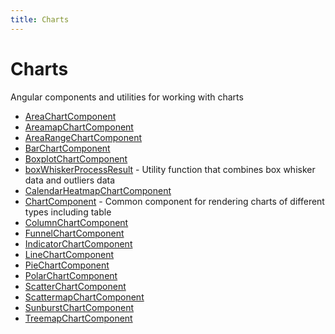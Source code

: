 ```yaml
---
title: Charts
---
```


# Charts

Angular components and utilities for working with charts

- [AreaChartComponent](class.AreaChartComponent.md)
- [AreamapChartComponent](class.AreamapChartComponent.md)
- [AreaRangeChartComponent](class.AreaRangeChartComponent.md)
- [BarChartComponent](class.BarChartComponent.md)
- [BoxplotChartComponent](class.BoxplotChartComponent.md)
- [boxWhiskerProcessResult](function.boxWhiskerProcessResult.md) - Utility function that combines box whisker data and outliers data
- [CalendarHeatmapChartComponent](class.CalendarHeatmapChartComponent.md)
- [ChartComponent](class.ChartComponent.md) - Common component for rendering charts of different types including table
- [ColumnChartComponent](class.ColumnChartComponent.md)
- [FunnelChartComponent](class.FunnelChartComponent.md)
- [IndicatorChartComponent](class.IndicatorChartComponent.md)
- [LineChartComponent](class.LineChartComponent.md)
- [PieChartComponent](class.PieChartComponent.md)
- [PolarChartComponent](class.PolarChartComponent.md)
- [ScatterChartComponent](class.ScatterChartComponent.md)
- [ScattermapChartComponent](class.ScattermapChartComponent.md)
- [SunburstChartComponent](class.SunburstChartComponent.md)
- [TreemapChartComponent](class.TreemapChartComponent.md)
